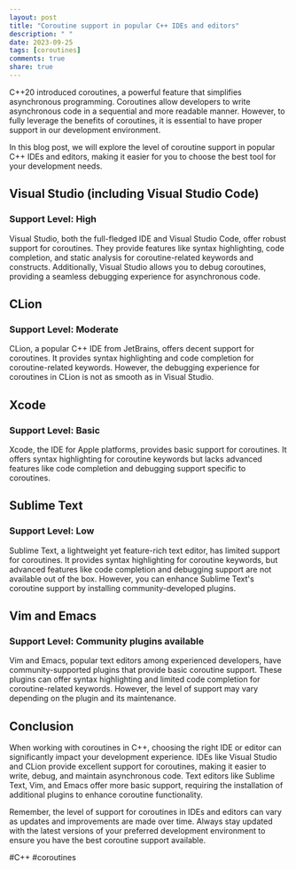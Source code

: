 ```yaml
---
layout: post
title: "Coroutine support in popular C++ IDEs and editors"
description: " "
date: 2023-09-25
tags: [coroutines]
comments: true
share: true
---
```


C++20 introduced coroutines, a powerful feature that simplifies asynchronous programming. Coroutines allow developers to write asynchronous code in a sequential and more readable manner. However, to fully leverage the benefits of coroutines, it is essential to have proper support in our development environment.

In this blog post, we will explore the level of coroutine support in popular C++ IDEs and editors, making it easier for you to choose the best tool for your development needs.

## Visual Studio (including Visual Studio Code) 

### Support Level: High

Visual Studio, both the full-fledged IDE and Visual Studio Code, offer robust support for coroutines. They provide features like syntax highlighting, code completion, and static analysis for coroutine-related keywords and constructs. Additionally, Visual Studio allows you to debug coroutines, providing a seamless debugging experience for asynchronous code.

## CLion

### Support Level: Moderate

CLion, a popular C++ IDE from JetBrains, offers decent support for coroutines. It provides syntax highlighting and code completion for coroutine-related keywords. However, the debugging experience for coroutines in CLion is not as smooth as in Visual Studio.

## Xcode

### Support Level: Basic

Xcode, the IDE for Apple platforms, provides basic support for coroutines. It offers syntax highlighting for coroutine keywords but lacks advanced features like code completion and debugging support specific to coroutines.

## Sublime Text

### Support Level: Low

Sublime Text, a lightweight yet feature-rich text editor, has limited support for coroutines. It provides syntax highlighting for coroutine keywords, but advanced features like code completion and debugging support are not available out of the box. However, you can enhance Sublime Text's coroutine support by installing community-developed plugins.

## Vim and Emacs

### Support Level: Community plugins available

Vim and Emacs, popular text editors among experienced developers, have community-supported plugins that provide basic coroutine support. These plugins can offer syntax highlighting and limited code completion for coroutine-related keywords. However, the level of support may vary depending on the plugin and its maintenance.

## Conclusion

When working with coroutines in C++, choosing the right IDE or editor can significantly impact your development experience. IDEs like Visual Studio and CLion provide excellent support for coroutines, making it easier to write, debug, and maintain asynchronous code. Text editors like Sublime Text, Vim, and Emacs offer more basic support, requiring the installation of additional plugins to enhance coroutine functionality.

Remember, the level of support for coroutines in IDEs and editors can vary as updates and improvements are made over time. Always stay updated with the latest versions of your preferred development environment to ensure you have the best coroutine support available.

#C++ #coroutines